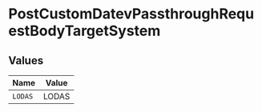 # PostCustomDatevPassthroughRequestBodyTargetSystem


## Values

| Name    | Value   |
| ------- | ------- |
| `LODAS` | LODAS   |